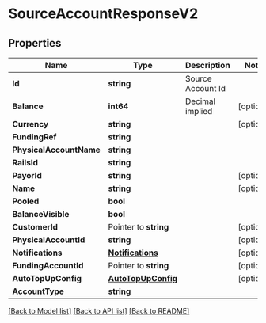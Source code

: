 # SourceAccountResponseV2

## Properties

Name | Type | Description | Notes
------------ | ------------- | ------------- | -------------
**Id** | **string** | Source Account Id | 
**Balance** | **int64** | Decimal implied | [optional] 
**Currency** | **string** |  | [optional] 
**FundingRef** | **string** |  | 
**PhysicalAccountName** | **string** |  | 
**RailsId** | **string** |  | 
**PayorId** | **string** |  | [optional] 
**Name** | **string** |  | [optional] 
**Pooled** | **bool** |  | 
**BalanceVisible** | **bool** |  | 
**CustomerId** | Pointer to **string** |  | [optional] 
**PhysicalAccountId** | **string** |  | [optional] 
**Notifications** | [**Notifications**](Notifications.md) |  | [optional] 
**FundingAccountId** | Pointer to **string** |  | [optional] 
**AutoTopUpConfig** | [**AutoTopUpConfig**](AutoTopUpConfig.md) |  | [optional] 
**AccountType** | **string** |  | 

[[Back to Model list]](../README.md#documentation-for-models) [[Back to API list]](../README.md#documentation-for-api-endpoints) [[Back to README]](../README.md)


